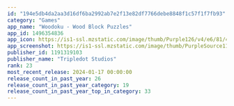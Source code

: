 ```yaml
---
id: "194e5db4da2aa3d16df6ba2992ab7e2f13e82df7766debe8848f1c57f1f7fb93"
category: "Games"
app_name: "Woodoku - Wood Block Puzzles"
app_id: 1496354836
app_icon: https://is1-ssl.mzstatic.com/image/thumb/Purple126/v4/e6/81/47/e6814710-c3c2-32e2-e999-35c27c9e6e43/AppIcon-1x_U007emarketing-0-7-0-85-220.png/1024x1024bb.png
app_screenshot: https://is1-ssl.mzstatic.com/image/thumb/PurpleSource116/v4/c9/71/5d/c9715d45-6faa-5dda-a4d7-6d2b5b15648b/17fbbd43-4ec3-4046-ba6e-777270791fc5_031_WDK_iOS_UpdatedUI_Screenshot_EN_1242x2688_1.png/1242x2688bb.png
publisher_id: 1191319103
publisher_name: "Tripledot Studios"
rank: 23
most_recent_release: 2024-01-17 00:00:00
release_count_in_past_year: 26
release_count_in_past_year_category: 19
release_count_in_past_year_top_in_category: 33
---
```

